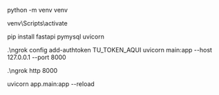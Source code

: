python -m venv venv

venv\Scripts\activate

pip install fastapi pymysql uvicorn


.\ngrok config add-authtoken TU_TOKEN_AQUI
uvicorn main:app --host 127.0.0.1 --port 8000

.\ngrok http 8000

uvicorn app.main:app --reload


